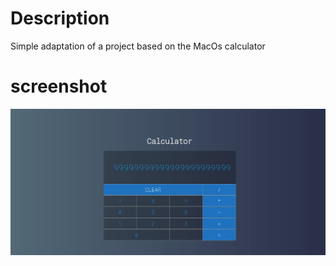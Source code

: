 # Description
Simple adaptation of a project based on the MacOs calculator

# screenshot

![Calculator](https://github.com/LucasFelipeTimoteo/Calculator/blob/master/src/screenshots/React%20App.png)

